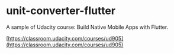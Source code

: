 # unit-converter-flutter

A sample of Udacity course: Build Native Mobile Apps with Flutter.

[https://classroom.udacity.com/courses/ud905](https://classroom.udacity.com/courses/ud905)